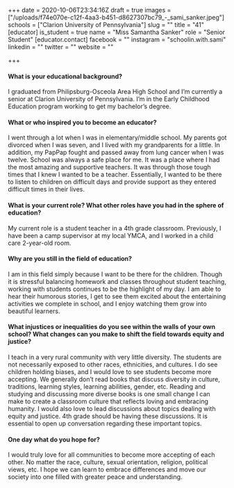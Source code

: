+++
date = 2020-10-06T23:34:16Z
draft = true
images = ["/uploads/f74e070e-c12f-4aa3-b451-d8627307bc79_-_sami_sanker.jpeg"]
schools = ["Clarion University of Pennsylvania"]
slug = ""
title = "41"
[educator]
is_student = true
name = "Miss Samantha Sanker"
role = "Senior Student"
[educator.contact]
facebook = ""
instagram = "schoolin.with.sami"
linkedin = ""
twitter = ""
website = ""

+++
#### What is your educational background?

I graduated from Philipsburg-Osceola Area High School and I’m currently a senior at Clarion University of Pennsylvania. I’m in the Early Childhood Education program working to get my bachelor’s degree.

#### What or who inspired you to become an educator?

I went through a lot when I was in elementary/middle school. My parents got divorced when I was seven, and I lived with my grandparents for a little. In addition, my PapPap fought and passed away from lung cancer when I was twelve. School was always a safe place for me. It was a place where I had the most amazing and supportive teachers. It was through those tough times that I knew I wanted to be a teacher. Essentially, I wanted to be there to listen to children on difficult days and provide support as they entered difficult times in their lives. 

#### What is your current role? What other roles have you had in the sphere of education?

My current role is a student teacher in a 4th grade classroom. Previously, I have been a camp supervisor at my local YMCA, and I worked in a child care 2-year-old room.

#### Why are you still in the field of education?

I am in this field simply because I want to be there for the children. Though it is stressful balancing homework and classes throughout student teaching, working with students continues to be the highlight of my day. I am able to hear their humorous stories, I get  to see them excited about the entertaining activities we complete in school, and I enjoy watching them grow into beautiful learners. 

#### What injustices or inequalities do you see within the walls of your own school? What changes can you make to shift the field towards equity and justice?

I teach in a very rural community with very little diversity. The students are not necessarily exposed to other races, ethnicities, and cultures. I do see children holding biases, and I would love to see students become more accepting. We generally don’t read books that discuss diversity in culture, traditions, learning styles, learning abilities, gender, etc. Reading and studying and discussing more diverse books is one small change I can make to create a classroom culture that reflects loving and embracing humanity. I would also love to lead discussions about topics dealing with equity and justice. 4th grade should be having these discussions. It is essential to open up conversation regarding  these important topics.

#### One day what do you hope for?

I would truly love for all communities to become more accepting of each other. No matter the race, culture, sexual orientation, religion, political views, etc. I hope we can learn to embrace differences and move our society into one filled with greater peace and understanding.